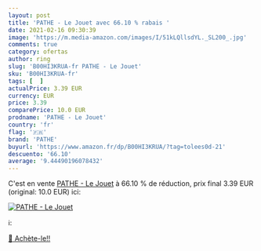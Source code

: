 ```yaml
---
layout: post
title: 'PATHE - Le Jouet avec 66.10 % rabais '
date: 2021-02-16 09:30:39
image: 'https://m.media-amazon.com/images/I/51kLQllsdYL._SL200_.jpg'
comments: true
category: ofertas
author: ring
slug: 'B00HI3KRUA-fr PATHE - Le Jouet'
sku: 'B00HI3KRUA-fr'
tags: [  ]
actualPrice: 3.39 EUR
currency: EUR
price: 3.39
comparePrice: 10.0 EUR
prodname: 'PATHE - Le Jouet'
country: 'fr'
flag: '🇫🇷'
brand: 'PATHE'
buyurl: 'https://www.amazon.fr/dp/B00HI3KRUA/?tag=tolees0d-21'
descuento: '66.10'
average: '9.44490196078432'
---
```


C'est en vente [PATHE - Le Jouet](https://www.amazon.fr/dp/B00HI3KRUA/?tag=tolees0d-21)  à  66.10 % de réduction, prix final  3.39 EUR (original: 10.0 EUR) ici:

[![PATHE - Le Jouet](https://m.media-amazon.com/images/I/51kLQllsdYL._SL200_.jpg)](https://www.amazon.fr/dp/B00HI3KRUA/?tag=tolees0d-21)

ℹ️:


[🛒 Achète-le!!](https://www.amazon.fr/dp/B00HI3KRUA/?tag=tolees0d-21)
